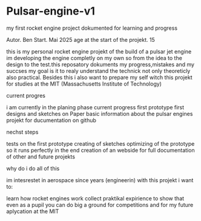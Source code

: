 # Pulsar-engine-v1
my first rocket engine project dokumented for learning and progress

Autor. Ben
Start. Mai 2025
age at the start of the projekt. 15

this is my personal rocket engine projekt of the build of a pulsar jet engine im developing the engine completly on my own so from the idea to the design to the test.this reposatory dokuments my progress,mistakes and my succses
my goal is it to realy understand the technick not only theoreticly also practical. Besides this i also want to prepare my self witch this projekt for studies at the MIT (Massachusetts Institute of Technology)

current progres

i am currently in the planing phase current progress
first prototype
first designs and sketches on Paper
basic information about the pulsar engines
projekt for ducumentation on github

nechst steps

tests on the first prototype
creating of sketches
optimizing of the prototype so it runs perfectly in the end
creation of an webside for full documentation of other and future projekts

why do i do all of this

im intesrestet in aerospace since years (engineerin) with this projekt i want to:

learn how rocket engines work
collect praktikal expirience
to show that even as a pupil you can do big
a ground for competitions and for my future aplycation at the MIT

